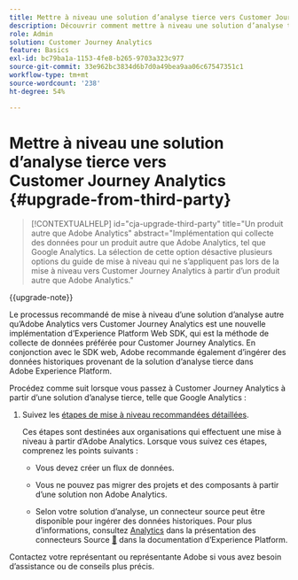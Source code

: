 ```yaml
---
title: Mettre à niveau une solution d’analyse tierce vers Customer Journey Analytics
description: Découvrir comment mettre à niveau une solution d’analyse tierce vers Customer Journey Analytics
role: Admin
solution: Customer Journey Analytics
feature: Basics
exl-id: bc79ba1a-1153-4fe8-b265-9703a323c977
source-git-commit: 33e962bc3834d6b7d0a49bea9aa06c67547351c1
workflow-type: tm+mt
source-wordcount: '238'
ht-degree: 54%

---
```


# Mettre à niveau une solution d’analyse tierce vers Customer Journey Analytics {#upgrade-from-third-party}

<!-- markdownlint-disable MD034 -->

>[!CONTEXTUALHELP]
>id="cja-upgrade-third-party"
>title="Un produit autre que Adobe Analytics"
>abstract="Implémentation qui collecte des données pour un produit autre que Adobe Analytics, tel que Google Analytics. La sélection de cette option désactive plusieurs options du guide de mise à niveau qui ne s’appliquent pas lors de la mise à niveau vers Customer Journey Analytics à partir d’un produit autre que Adobe Analytics."

<!-- markdownlint-enable MD034 -->

{{upgrade-note}}

Le processus recommandé de mise à niveau d’une solution d’analyse autre qu’Adobe Analytics vers Customer Journey Analytics est une nouvelle implémentation d’Experience Platform Web SDK, qui est la méthode de collecte de données préférée pour Customer Journey Analytics. En conjonction avec le SDK web, Adobe recommande également d’ingérer des données historiques provenant de la solution d’analyse tierce dans Adobe Experience Platform.

<!-- After you have enough historical data using the Experience Platform Web SDK and you have fully transitioned to Customer Journey Analytics, the Analytics source connector can be turned off and the Web SDK can be used exclusively. -->

Procédez comme suit lorsque vous passez à Customer Journey Analytics à partir d’une solution d’analyse tierce, telle que Google Analytics :

1. Suivez les [étapes de mise à niveau recommandées détaillées](/help/getting-started/cja-upgrade/cja-upgrade-recommendations.md#detailed-recommended-upgrade-steps).

   Ces étapes sont destinées aux organisations qui effectuent une mise à niveau à partir d’Adobe Analytics. Lorsque vous suivez ces étapes, comprenez les points suivants :

   * Vous devez créer un flux de données.

   * Vous ne pouvez pas migrer des projets et des composants à partir d’une solution non Adobe Analytics.

   * Selon votre solution d’analyse, un connecteur source peut être disponible pour ingérer des données historiques. Pour plus d’informations, consultez [Analytics](https://experienceleague.adobe.com/en/docs/experience-platform/sources/home#analytics) dans la présentation des connecteurs Source [&#128279;](https://experienceleague.adobe.com/en/docs/experience-platform/sources/home) dans la documentation d’Experience Platform.


Contactez votre représentant ou représentante Adobe si vous avez besoin d’assistance ou de conseils plus précis.

